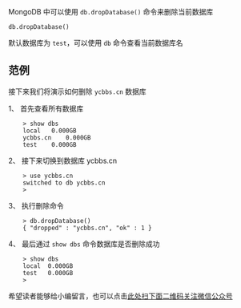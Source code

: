MongoDB 中可以使用 `db.dropDatabase()` 命令来删除当前数据库

```
db.dropDatabase()
```

默认数据库为 `test`，可以使用 `db` 命令查看当前数据库名

## 范例 ##

接下来我们将演示如何删除 `ycbbs.cn` 数据库

1、  首先查看所有数据库
    
```
    > show dbs
    local   0.000GB
    ycbbs.cn    0.000GB
    test    0.000GB
```
2、  接下来切换到数据库 ycbbs.cn
    
```
    > use ycbbs.cn
    switched to db ycbbs.cn
    >
```
3、  执行删除命令
    
```
    > db.dropDatabase()
    { "dropped" : "ycbbs.cn", "ok" : 1 }
```
4、  最后通过 `show dbs` 命令数据库是否删除成功
    
```
    > show dbs
    local  0.000GB
    test   0.000GB
    >
```

希望读者能够给小编留言，也可以点击[此处扫下面二维码关注微信公众号](https://www.ycbbs.vip/?p=28 "此处扫下面二维码关注微信公众号")